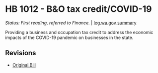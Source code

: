 # HB 1012 - B&O tax credit/COVID-19
*Status: First reading, referred to Finance.* | [leg.wa.gov summary](https://app.leg.wa.gov/billsummary?BillNumber=1012&Year=2021)

Providing a business and occupation tax credit to address the economic impacts of the COVID-19 pandemic on businesses in the state.

## Revisions
* [Original Bill](1/)